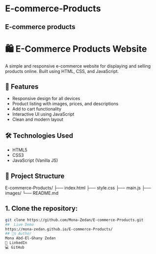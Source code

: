 # E-commerce-Products
## E-commerce products 
# 🛍️ E-Commerce Products Website

A simple and responsive e-commerce website for displaying and selling products online. Built using HTML, CSS, and JavaScript.

## 🚀 Features

- Responsive design for all devices
- Product listing with images, prices, and descriptions
- Add to cart functionality
- Interactive UI using JavaScript
- Clean and modern layout

## 🛠️ Technologies Used

- HTML5
- CSS3
- JavaScript (Vanilla JS)

## 📁 Project Structure

E-commerce-Products/
├── index.html
├── style.css
├── main.js
├── images/
└── README.md 
## 1. Clone the repository:
```bash
git clone https://github.com/Mona-Zedan/E-commerce-Products.git
##  Live Demo
https://mona-zedan.github.io/E-commerce-Products/
## 🙋‍♀️ Author
Mona Abd-El-Ghany Zedan
🔗 LinkedIn
💻 GitHub
